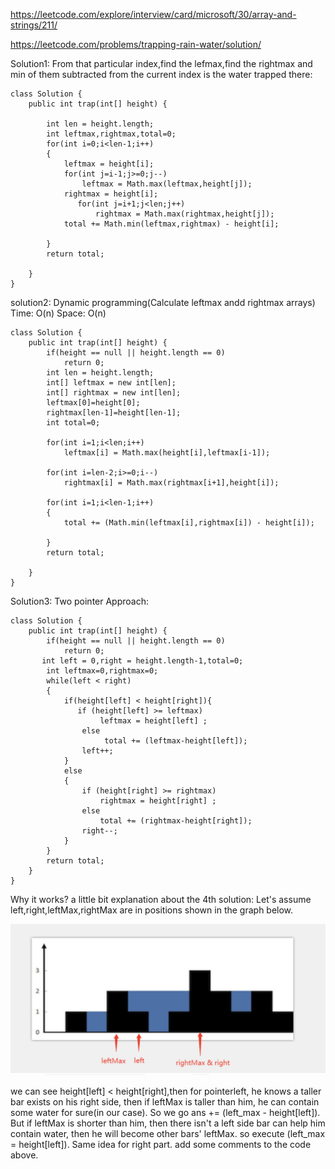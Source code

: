 https://leetcode.com/explore/interview/card/microsoft/30/array-and-strings/211/

https://leetcode.com/problems/trapping-rain-water/solution/

Solution1:
From that particular index,find the lefmax,find the rightmax and min of them subtracted from the current index is the water trapped there:
```
class Solution {
    public int trap(int[] height) {
    
        int len = height.length;
        int leftmax,rightmax,total=0;
        for(int i=0;i<len-1;i++)
        {
            leftmax = height[i];
            for(int j=i-1;j>=0;j--)
                leftmax = Math.max(leftmax,height[j]);
            rightmax = height[i];
               for(int j=i+1;j<len;j++)
                   rightmax = Math.max(rightmax,height[j]);
            total += Math.min(leftmax,rightmax) - height[i];
            
        }
        return total;
        
    }
}
```

solution2: Dynamic programming(Calculate leftmax andd rightmax arrays) 
Time: O(n) Space: O(n)
```
class Solution {
    public int trap(int[] height) {
        if(height == null || height.length == 0)
            return 0;
        int len = height.length;
        int[] leftmax = new int[len];
        int[] rightmax = new int[len];
        leftmax[0]=height[0];
        rightmax[len-1]=height[len-1];
        int total=0;
        
        for(int i=1;i<len;i++)
            leftmax[i] = Math.max(height[i],leftmax[i-1]);
        
        for(int i=len-2;i>=0;i--)
            rightmax[i] = Math.max(rightmax[i+1],height[i]);
            
        for(int i=1;i<len-1;i++)
        {
            total += (Math.min(leftmax[i],rightmax[i]) - height[i]);
            
        }
        return total;
        
    }
}
```
Solution3: Two pointer Approach:
```
class Solution {
    public int trap(int[] height) {
        if(height == null || height.length == 0)
            return 0;
       int left = 0,right = height.length-1,total=0;
        int leftmax=0,rightmax=0;
        while(left < right)
        {
            if(height[left] < height[right]){
               if (height[left] >= leftmax) 
                    leftmax = height[left] ;
                else
                     total += (leftmax-height[left]);
                left++;
            }
            else
            {
                if (height[right] >= rightmax) 
                    rightmax = height[right] ;
                else 
                    total += (rightmax-height[right]);
                right--;
            }
        }
        return total;
    }
}
```
Why it works?
a little bit explanation about the 4th solution: Let's assume left,right,leftMax,rightMax are in positions shown in the graph below.

![image](https://github.com/shankarpentyala07/DS/blob/master/microsoft/Screen%20Shot%202020-08-18%20at%203.58.13%20PM.png)

we can see height[left] < height[right],then for pointerleft, he knows a taller bar exists on his right side, then if leftMax is taller than him, he can contain some water for sure(in our case). So we go ans += (left_max - height[left]). But if leftMax is shorter than him, then there isn't a left side bar can help him contain water, then he will become other bars' leftMax. so execute (left_max = height[left]).
Same idea for right part.
add some comments to the code above. 
